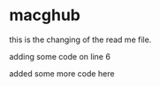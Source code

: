 # macghub

this is the changing of the read me file.


adding some code on line 6

added some more code here

